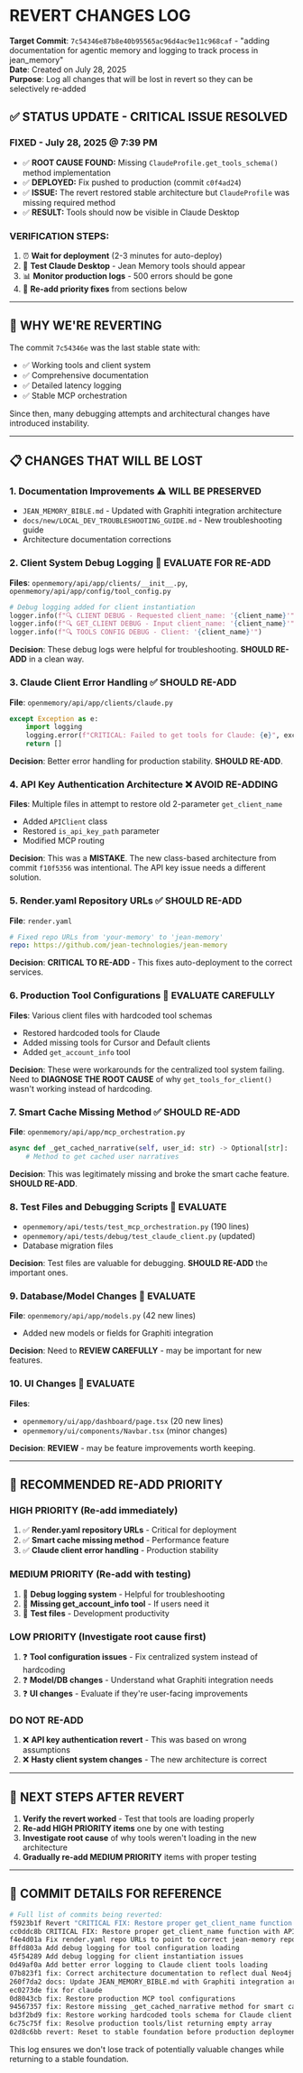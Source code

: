 # REVERT CHANGES LOG
**Target Commit**: `7c54346e87b8e40b95565ac96d4ac9e11c968caf` - "adding documentation for agentic memory and logging to track process in jean_memory"  
**Date**: Created on July 28, 2025  
**Purpose**: Log all changes that will be lost in revert so they can be selectively re-added

## ✅ STATUS UPDATE - CRITICAL ISSUE RESOLVED

### **FIXED - July 28, 2025 @ 7:39 PM**
- ✅ **ROOT CAUSE FOUND:** Missing `ClaudeProfile.get_tools_schema()` method implementation  
- ✅ **DEPLOYED:** Fix pushed to production (commit `c0f4ad24`)
- ✅ **ISSUE:** The revert restored stable architecture but `ClaudeProfile` was missing required method
- ✅ **RESULT:** Tools should now be visible in Claude Desktop

### **VERIFICATION STEPS:**
1. ⏰ **Wait for deployment** (2-3 minutes for auto-deploy)
2. 🧪 **Test Claude Desktop** - Jean Memory tools should appear  
3. 📊 **Monitor production logs** - 500 errors should be gone
4. 🔄 **Re-add priority fixes** from sections below

---

## 🎯 WHY WE'RE REVERTING
The commit `7c54346e` was the last stable state with:
- ✅ Working tools and client system
- ✅ Comprehensive documentation
- ✅ Detailed latency logging
- ✅ Stable MCP orchestration

Since then, many debugging attempts and architectural changes have introduced instability.

---

## 📋 CHANGES THAT WILL BE LOST

### 1. **Documentation Improvements** ⚠️ **WILL BE PRESERVED**
- `JEAN_MEMORY_BIBLE.md` - Updated with Graphiti integration architecture
- `docs/new/LOCAL_DEV_TROUBLESHOOTING_GUIDE.md` - New troubleshooting guide
- Architecture documentation corrections

### 2. **Client System Debug Logging** 🔄 **EVALUATE FOR RE-ADD**
**Files**: `openmemory/api/app/clients/__init__.py`, `openmemory/api/app/config/tool_config.py`
```python
# Debug logging added for client instantiation
logger.info(f"🔍 CLIENT DEBUG - Requested client_name: '{client_name}'")
logger.info(f"🔍 GET_CLIENT DEBUG - Input client_name: '{client_name}'")
logger.info(f"🔍 TOOLS CONFIG DEBUG - Client: '{client_name}'")
```

**Decision**: These debug logs were helpful for troubleshooting. **SHOULD RE-ADD** in a clean way.

### 3. **Claude Client Error Handling** ✅ **SHOULD RE-ADD**
**File**: `openmemory/api/app/clients/claude.py`
```python
except Exception as e:
    import logging
    logging.error(f"CRITICAL: Failed to get tools for Claude: {e}", exc_info=True)
    return []
```

**Decision**: Better error handling for production stability. **SHOULD RE-ADD**.

### 4. **API Key Authentication Architecture** ❌ **AVOID RE-ADDING**
**Files**: Multiple files in attempt to restore old 2-parameter `get_client_name`
- Added `APIClient` class
- Restored `is_api_key_path` parameter
- Modified MCP routing

**Decision**: This was a **MISTAKE**. The new class-based architecture from commit `f10f5356` was intentional. The API key issue needs a different solution.

### 5. **Render.yaml Repository URLs** ✅ **SHOULD RE-ADD**  
**File**: `render.yaml`
```yaml
# Fixed repo URLs from 'your-memory' to 'jean-memory'
repo: https://github.com/jean-technologies/jean-memory
```

**Decision**: **CRITICAL TO RE-ADD** - This fixes auto-deployment to the correct services.

### 6. **Production Tool Configurations** 🔄 **EVALUATE CAREFULLY**
**Files**: Various client files with hardcoded tool schemas
- Restored hardcoded tools for Claude
- Added missing tools for Cursor and Default clients
- Added `get_account_info` tool

**Decision**: These were workarounds for the centralized tool system failing. Need to **DIAGNOSE THE ROOT CAUSE** of why `get_tools_for_client()` wasn't working instead of hardcoding.

### 7. **Smart Cache Missing Method** ✅ **SHOULD RE-ADD**
**File**: `openmemory/api/app/mcp_orchestration.py`
```python
async def _get_cached_narrative(self, user_id: str) -> Optional[str]:
    # Method to get cached user narratives
```

**Decision**: This was legitimately missing and broke the smart cache feature. **SHOULD RE-ADD**.

### 8. **Test Files and Debugging Scripts** 🔄 **EVALUATE**
- `openmemory/api/tests/test_mcp_orchestration.py` (190 lines)  
- `openmemory/api/tests/debug/test_claude_client.py` (updated)
- Database migration files

**Decision**: Test files are valuable for debugging. **SHOULD RE-ADD** the important ones.

### 9. **Database/Model Changes** 🔄 **EVALUATE**
**File**: `openmemory/api/app/models.py` (42 new lines)
- Added new models or fields for Graphiti integration

**Decision**: Need to **REVIEW CAREFULLY** - may be important for new features.

### 10. **UI Changes** 🔄 **EVALUATE**
**Files**: 
- `openmemory/ui/app/dashboard/page.tsx` (20 new lines)
- `openmemory/ui/components/Navbar.tsx` (minor changes)

**Decision**: **REVIEW** - may be feature improvements worth keeping.

---

## 🎯 RECOMMENDED RE-ADD PRIORITY

### **HIGH PRIORITY** (Re-add immediately)
1. ✅ **Render.yaml repository URLs** - Critical for deployment
2. ✅ **Smart cache missing method** - Performance feature
3. ✅ **Claude client error handling** - Production stability

### **MEDIUM PRIORITY** (Re-add with testing)
1. 🔄 **Debug logging system** - Helpful for troubleshooting
2. 🔄 **Missing get_account_info tool** - If users need it  
3. 🔄 **Test files** - Development productivity

### **LOW PRIORITY** (Investigate root cause first)
1. ❓ **Tool configuration issues** - Fix centralized system instead of hardcoding
2. ❓ **Model/DB changes** - Understand what Graphiti integration needs
3. ❓ **UI changes** - Evaluate if they're user-facing improvements

### **DO NOT RE-ADD**
1. ❌ **API key authentication revert** - This was based on wrong assumptions
2. ❌ **Hasty client system changes** - The new architecture is correct

---

## 🔧 NEXT STEPS AFTER REVERT

1. **Verify the revert worked** - Test that tools are loading properly
2. **Re-add HIGH PRIORITY items** one by one with testing
3. **Investigate root cause** of why tools weren't loading in the new architecture
4. **Gradually re-add MEDIUM PRIORITY** items with proper testing

---

## 📝 COMMIT DETAILS FOR REFERENCE

```bash
# Full list of commits being reverted:
f5923b1f Revert "CRITICAL FIX: Restore proper get_client_name function with API key path logic"
cc0ddc8b CRITICAL FIX: Restore proper get_client_name function with API key path logic  
f4e4d01a Fix render.yaml repo URLs to point to correct jean-memory repository
8ffd803a Add debug logging for tool configuration loading
45f54289 Add debug logging for client instantiation issues  
0d49af0a Add better error logging to Claude client tools loading
07b823f1 fix: Correct architecture documentation to reflect dual Neo4j storage approach
260f7da2 docs: Update JEAN_MEMORY_BIBLE.md with Graphiti integration architecture
ec0273de fix for claude
0d8043cb fix: Restore production MCP tool configurations
94567357 fix: Restore missing _get_cached_narrative method for smart cache
bd3f2bd9 fix: Restore working hardcoded tools schema for Claude client  
6c75c75f fix: Resolve production tools/list returning empty array
02d8c6bb revert: Reset to stable foundation before production deployment
```

This log ensures we don't lose track of potentially valuable changes while returning to a stable foundation. 
